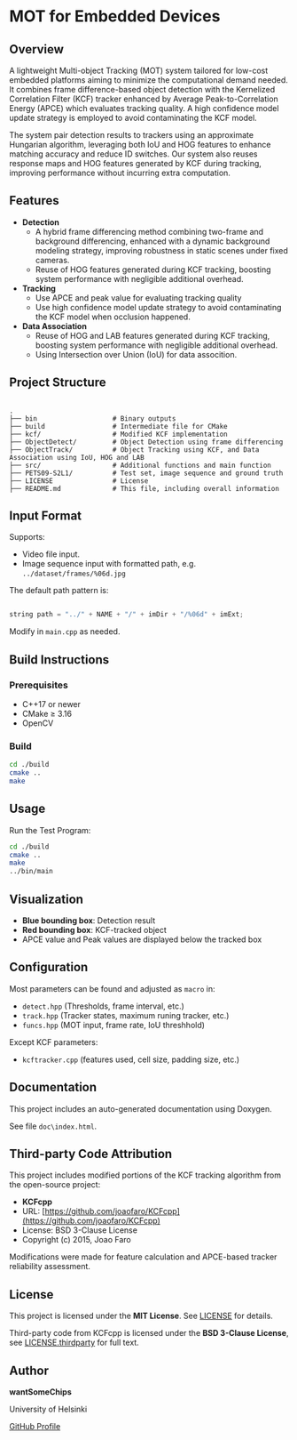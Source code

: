 # MOT for Embedded Devices

## Overview

A lightweight Multi-object Tracking (MOT) system tailored for low-cost embedded platforms aiming to minimize the computational demand needed. It combines frame difference-based object detection with the Kernelized Correlation Filter (KCF) tracker enhanced by Average Peak-to-Correlation Energy (APCE) which evaluates tracking quality. A high confidence model update strategy is employed to avoid contaminating the KCF model. 

The system pair detection results to trackers using an approximate Hungarian algorithm, leveraging both IoU and HOG features to enhance matching accuracy and reduce ID switches. Our system also reuses response maps and HOG features generated by KCF during tracking, improving performance without incurring extra computation. 


## Features

- **Detection**
  - A hybrid frame differencing method combining two-frame and background differencing, enhanced with a dynamic background modeling strategy, improving robustness in static scenes under fixed cameras.
  - Reuse of HOG features generated during KCF tracking, boosting system performance with negligible additional overhead.
- **Tracking**
  - Use APCE and peak value for evaluating tracking quality
  - Use high confidence model update strategy to avoid contaminating the KCF model when occlusion happened. 
- **Data Association**
  - Reuse of HOG and LAB features generated during KCF tracking, boosting system performance with negligible additional overhead.
  - Using Intersection over Union (IoU) for data assocition.


##  Project Structure

```

.
├── bin                   # Binary outputs
├── build                 # Intermediate file for CMake
├── kcf/                  # Modified KCF implementation
├── ObjectDetect/         # Object Detection using frame differencing
├── ObjectTrack/          # Object Tracking using KCF, and Data Association using IoU, HOG and LAB
├── src/                  # Additional functions and main function
├── PETS09-S2L1/          # Test set, image sequence and ground truth
├── LICENSE               # License
├── README.md             # This file, including overall information

```


## Input Format

Supports:
- Video file input.
- Image sequence input with formatted path, e.g. `../dataset/frames/%06d.jpg`

The default path pattern is:

```cpp

string path = "../" + NAME + "/" + imDir + "/%06d" + imExt;

```

Modify in `main.cpp` as needed.


## Build Instructions

### Prerequisites

- C++17 or newer
- CMake ≥ 3.16
- OpenCV


### Build

```bash
cd ./build
cmake ..
make
```


## Usage

Run the Test Program: 

```bash
cd ./build
cmake ..
make
../bin/main
```


## Visualization

- **Blue bounding box**: Detection result
- **Red bounding box**: KCF-tracked object
- APCE value and Peak values are displayed below the tracked box


## Configuration

Most parameters can be found and adjusted as `macro` in:

- `detect.hpp` (Thresholds, frame interval, etc.)
- `track.hpp` (Tracker states, maximum runing tracker, etc.)
- `funcs.hpp` (MOT input, frame rate, IoU threshhold)


Except KCF parameters:

- `kcftracker.cpp` (features used, cell size, padding size, etc.)


## Documentation

This project includes an auto-generated documentation using Doxygen.

See file `doc\index.html`.


## Third-party Code Attribution

This project includes modified portions of the KCF tracking algorithm from the open-source project:

* **KCFcpp**
* URL: [https://github.com/joaofaro/KCFcpp](https://github.com/joaofaro/KCFcpp)
* License: BSD 3-Clause License
* Copyright (c) 2015, Joao Faro

Modifications were made for feature calculation and APCE-based tracker reliability assessment.


## License

This project is licensed under the **MIT License**.
See [LICENSE](./LICENSE) for details.

Third-party code from KCFcpp is licensed under the **BSD 3-Clause License**, see [LICENSE.thirdparty](./LICENSE.thirdparty) for full text.


## Author

**wantSomeChips**

University of Helsinki

[GitHub Profile](https://github.com/wantsomechips)


